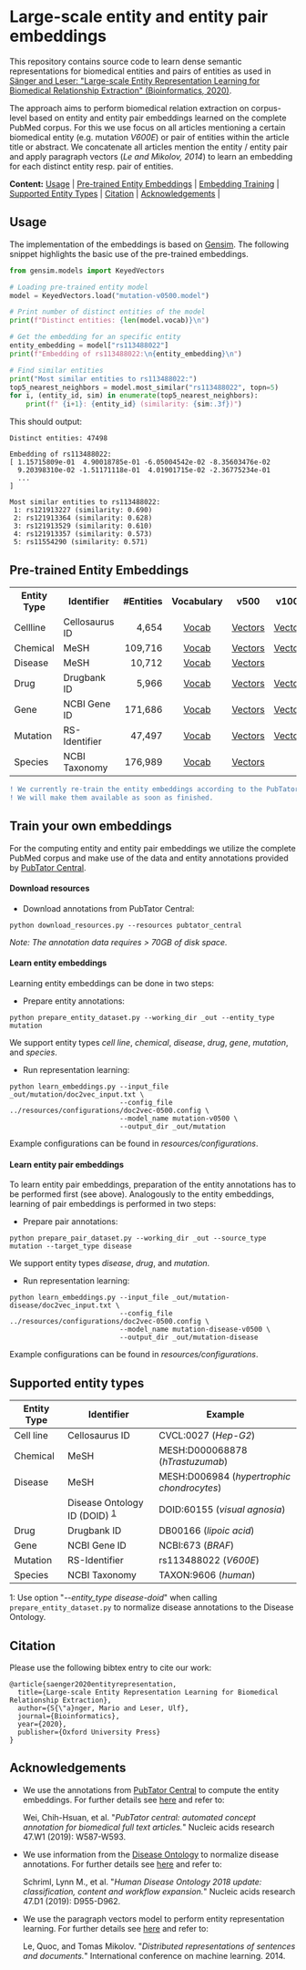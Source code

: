 # Large-scale entity and entity pair embeddings
This repository contains source code to learn dense semantic representations for biomedical 
entities and pairs of entities as used in [Sänger and Leser: "Large-scale Entity Representation 
Learning for Biomedical Relationship Extraction" (Bioinformatics, 2020)](https://doi.org/10.1093/bioinformatics/btaa674). 

The approach aims to perform biomedical relation extraction on corpus-level based on entity and 
entity pair embeddings learned on the complete PubMed corpus. For this we use focus on all articles 
mentioning a certain biomedical entity (e.g. mutation <i>V600E</i>) or pair of entities within the article 
title or abstract. We concatenate all articles mention the entity / entity pair and apply paragraph vectors
(<i>Le and Mikolov, 2014</i>) to learn an embedding for each distinct entity resp. pair of entities.

__Content:__ [Usage](#usage) | [Pre-trained Entity Embeddings](#pre-trained-entity-embeddings) | [Embedding Training](#train-your-own-embeddings) | [Supported Entity Types](#supported-entity-types) | [Citation](#citation) | [Acknowledgements](#acknowledgements) |

## Usage
The implementation of the embeddings is based on [Gensim](https://radimrehurek.com/gensim/). The following snippet highlights the basic use
of the pre-trained embeddings.   
```python
from gensim.models import KeyedVectors

# Loading pre-trained entity model
model = KeyedVectors.load("mutation-v0500.model")

# Print number of distinct entities of the model
print(f"Distinct entities: {len(model.vocab)}\n")

# Get the embedding for an specific entity
entity_embedding = model["rs113488022"]
print(f"Embedding of rs113488022:\n{entity_embedding}\n")

# Find similar entities
print("Most similar entities to rs113488022:")
top5_nearest_neighbors = model.most_similar("rs113488022", topn=5)
for i, (entity_id, sim) in enumerate(top5_nearest_neighbors):
    print(f" {i+1}: {entity_id} (similarity: {sim:.3f})")
```
This should output:
```
Distinct entities: 47498

Embedding of rs113488022:
[ 1.15715809e-01  4.90018785e-01 -6.05004542e-02 -8.35603476e-02
  9.20398310e-02 -1.51171118e-01  4.01901715e-02 -2.36775234e-01
  ...
]

Most similar entities to rs113488022:
 1: rs121913227 (similarity: 0.690)
 2: rs121913364 (similarity: 0.628)
 3: rs121913529 (similarity: 0.610)
 4: rs121913357 (similarity: 0.573)
 5: rs11554290 (similarity: 0.571)
```

## Pre-trained Entity Embeddings
<table>
    <tr>
        <th>Entity Type</th>
        <th>Identifier</th>
        <th style="text-align: right">#Entities</th>
        <th style="text-align: center">Vocabulary</th>
        <th>v500</th>
        <th>v1000</th>
        <th>v1500</th>
        <th>v2000</th>
    </tr>
    <tr>
        <td>Cellline</td>
        <td>Cellosaurus ID</td>
        <td style="text-align: right">4,654</td>
        <td style="text-align: center"><a href="https://www2.informatik.hu-berlin.de/~saengema/bio-entity-embeddings/v1/cellline/cellline-v0500.vocab">Vocab</a></td>
        <td style="text-align: center"><a href="https://www2.informatik.hu-berlin.de/~saengema/bio-entity-embeddings/v1/cellline/cellline-v0500.model" download target="_blank">Vectors</a></td>
        <td style="text-align: center"><a href="https://www2.informatik.hu-berlin.de/~saengema/bio-entity-embeddings/v1/cellline/cellline-v1000.model" download target="_blank">Vectors</a></td>
        <td style="text-align: center"><a href="https://www2.informatik.hu-berlin.de/~saengema/bio-entity-embeddings/v1/cellline/cellline-v1500.model" download target="_blank">Vectors</a></td>
        <td style="text-align: center"><a href="https://www2.informatik.hu-berlin.de/~saengema/bio-entity-embeddings/v1/cellline/cellline-v2000.model" download target="_blank">Vectors</a></td>
    </tr>
    <tr>
        <td>Chemical</td>
        <td>MeSH</td>
        <td style="text-align: right">109,716</td>
        <td style="text-align: center"><a href="https://www2.informatik.hu-berlin.de/~saengema/bio-entity-embeddings/v1/chemical/chemical-v0500.vocab">Vocab</a></td>
        <td style="text-align: center"><a href="https://www2.informatik.hu-berlin.de/~saengema/bio-entity-embeddings/v1/chemical/chemical-v0500.model" download target="_blank">Vectors</a></td>
        <td style="text-align: center"><a href="https://www2.informatik.hu-berlin.de/~saengema/bio-entity-embeddings/v1/chemical/chemical-v1000.model" download target="_blank">Vectors</a></td>
        <td style="text-align: center"><a href="https://www2.informatik.hu-berlin.de/~saengema/bio-entity-embeddings/v1/chemical/chemical-v1500.model" download target="_blank">Vectors</a></td>
        <td style="text-align: center"><a href="https://www2.informatik.hu-berlin.de/~saengema/bio-entity-embeddings/v1/chemical/chemical-v2000.model" download target="_blank">Vectors</a></td>
    </tr>
    <tr>
        <td>Disease</td>
        <td>MeSH</td>
        <td style="text-align: right">10,712</td>
        <td style="text-align: center"><a href="https://www2.informatik.hu-berlin.de/~saengema/bio-entity-embeddings/v1/disease/disease-v0500.vocab">Vocab</a></td>
        <td style="text-align: center"><a href="https://www2.informatik.hu-berlin.de/~saengema/bio-entity-embeddings/v1/disease/disease-v0500.model" download target="_blank">Vectors</a></td>
        <td style="text-align: center"></td>
        <td style="text-align: center"></td>
        <td style="text-align: center"><a href="https://www2.informatik.hu-berlin.de/~saengema/bio-entity-embeddings/v1/disease/disease-v2000.model" download target="_blank">Vectors</a></td>
    </tr>
    <tr>
        <td>Drug</td>
        <td>Drugbank ID</td>
        <td style="text-align: right">5,966</td>
        <td style="text-align: center"><a href="https://www2.informatik.hu-berlin.de/~saengema/bio-entity-embeddings/v1/drug/drug-v0500.vocab">Vocab</a></td>
        <td style="text-align: center"><a href="https://www2.informatik.hu-berlin.de/~saengema/bio-entity-embeddings/v1/drug/drug-v0500.model" download target="_blank">Vectors</a></td>
        <td style="text-align: center"><a href="https://www2.informatik.hu-berlin.de/~saengema/bio-entity-embeddings/v1/drug/drug-v1000.model" download target="_blank">Vectors</a></td>
        <td style="text-align: center"><a href="https://www2.informatik.hu-berlin.de/~saengema/bio-entity-embeddings/v1/drug/drug-v1500.model" download target="_blank">Vectors</a></td>
        <td style="text-align: center"><a href="https://www2.informatik.hu-berlin.de/~saengema/bio-entity-embeddings/v1/drug/drug-v2000.model" download target="_blank">Vectors</a></td>
    </tr>
    <tr>
        <td>Gene</td>
        <td>NCBI Gene ID</td>
        <td style="text-align: right">171,686</td>
        <td style="text-align: center"><a href="https://www2.informatik.hu-berlin.de/~saengema/bio-entity-embeddings/v1/gene/gene-v0500.vocab">Vocab</a></td>
        <td style="text-align: center"><a href="https://www2.informatik.hu-berlin.de/~saengema/bio-entity-embeddings/v1/gene/gene-v0500.model" download target="_blank">Vectors</a></td>
        <td style="text-align: center"><a href="https://www2.informatik.hu-berlin.de/~saengema/bio-entity-embeddings/v1/gene/gene-v1000.model" download target="_blank">Vectors</a></td>
        <td style="text-align: center"><a href="https://www2.informatik.hu-berlin.de/~saengema/bio-entity-embeddings/v1/gene/gene-v1500.model" download target="_blank">Vectors</a></td>
        <td style="text-align: center"><a href="https://www2.informatik.hu-berlin.de/~saengema/bio-entity-embeddings/v1/gene/gene-v2000.model" download target="_blank">Vectors</a></td>
    </tr>
    <tr>
        <td>Mutation</td>
        <td>RS-Identifier</td>
        <td style="text-align: right">47,497</td>
        <td style="text-align: center"><a href="https://www2.informatik.hu-berlin.de/~saengema/bio-entity-embeddings/v1/mutation/mutation-v0500.vocab">Vocab</a></td>
        <td style="text-align: center"><a href="https://www2.informatik.hu-berlin.de/~saengema/bio-entity-embeddings/v1/mutation/mutation-v0500.model dowload">Vectors</a></td>
        <td style="text-align: center"><a href="https://www2.informatik.hu-berlin.de/~saengema/bio-entity-embeddings/v1/mutation/mutation-v1000.model" download target="_blank">Vectors</a></td>
        <td style="text-align: center"><a href="https://www2.informatik.hu-berlin.de/~saengema/bio-entity-embeddings/v1/mutation/mutation-v1500.model" download target="_blank">Vectors</a></td>
        <td style="text-align: center"><a href="https://www2.informatik.hu-berlin.de/~saengema/bio-entity-embeddings/v1/mutation/mutation-v2000.model" download target="_blank">Vectors</a></td>
    </tr>
    <tr>
        <td>Species</td>
        <td>NCBI Taxonomy</td>
        <td style="text-align: right">176,989</td>
        <td style="text-align: center"><a href="https://www2.informatik.hu-berlin.de/~saengema/bio-entity-embeddings/v1/species/species-v0500.vocab">Vocab</a></td>
        <td style="text-align: center"><a href="https://www2.informatik.hu-berlin.de/~saengema/bio-entity-embeddings/v1/species/species-v0500.model" download target="_blank" download target="_blank">Vectors</a></td>
        <td style="text-align: center"></td>
        <td style="text-align: center"></td>
        <td style="text-align: center"></td>
    </tr>
</table>

```diff
! We currently re-train the entity embeddings according to the PubTator version from July, 2020.
! We will make them available as soon as finished. 
```
 

## Train your own embeddings
For the computing entity and entity pair embeddings we utilize the complete PubMed corpus and make 
use of the data and entity annotations provided by [PubTator Central](https://www.ncbi.nlm.nih.gov/research/pubtator/).

#### Download resources
* Download annotations from PubTator Central:
~~~
python download_resources.py --resources pubtator_central
~~~
<i>Note: The annotation data requires > 70GB of disk space.</i> 

#### Learn entity embeddings
Learning entity embeddings can be done in two steps:
* Prepare entity annotations:
~~~
python prepare_entity_dataset.py --working_dir _out --entity_type mutation
~~~
We support entity types <i>cell line</i>, <i>chemical</i>, <i>disease</i>, <i>drug</i>, 
<i>gene</i>, <i>mutation</i>, and <i>species</i>.

* Run representation learning:
~~~
python learn_embeddings.py --input_file _out/mutation/doc2vec_input.txt \
                           --config_file ../resources/configurations/doc2vec-0500.config \
                           --model_name mutation-v0500 \
                           --output_dir _out/mutation  
~~~
Example configurations can be found in <i>resources/configurations</i>.

#### Learn entity pair embeddings
To learn entity pair embeddings, preparation of the entity annotations has to be performed 
first (see above). Analogously to the entity embeddings, learning of pair embeddings is 
performed in two steps:
* Prepare pair annotations:
~~~
python prepare_pair_dataset.py --working_dir _out --source_type mutation --target_type disease
~~~
We support entity types <i>disease</i>, <i>drug</i>, and <i>mutation</i>.

* Run representation learning:
~~~
python learn_embeddings.py --input_file _out/mutation-disease/doc2vec_input.txt \
                           --config_file ../resources/configurations/doc2vec-0500.config \
                           --model_name mutation-disease-v0500 \
                           --output_dir _out/mutation-disease  
~~~
Example configurations can be found in <i>resources/configurations</i>.

## Supported entity types

| Entity Type  | Identifier  | Example  |
|---|---|---|
| Cell line  | Cellosaurus ID  | CVCL:0027 (<i>Hep-G2</i>)  |
| Chemical  | MeSH  | MESH:D000068878 (<i>hTrastuzumab</i>) |
| Disease  | MeSH  | MESH:D006984 (<i>hypertrophic chondrocytes</i>) |
|          |  Disease Ontology ID (DOID) <sup id="a1">[1](#f1)</sup> | DOID:60155 (<i>visual agnosia</i>)  |
| Drug  | Drugbank ID  | DB00166 (<i>lipoic acid</i>)  |
| Gene  | NCBI Gene ID  | NCBI:673 (<i>BRAF</i>)  |
| Mutation  | RS-Identifier  | rs113488022 (<i>V600E</i>)  | 
| Species  | NCBI Taxonomy  | TAXON:9606 (<i>human</i>)  | 

<a id="f1">1</a>: Use option "<i>--entity_type disease-doid</i>" when calling `prepare_entity_dataset.py` to normalize 
disease annotations to the Disease Ontology.  

## Citation
Please use the following bibtex entry to cite our work:
```
@article{saenger2020entityrepresentation,
  title={Large-scale Entity Representation Learning for Biomedical Relationship Extraction},
  author={S{\"a}nger, Mario and Leser, Ulf},
  journal={Bioinformatics},
  year={2020},
  publisher={Oxford University Press}
}
```

## Acknowledgements
* We use the annotations from <a href="https://www.ncbi.nlm.nih.gov/research/pubtator/" target="_blank">PubTator Central</a> 
to compute the entity embeddings. For further details see [here](https://pubmed.ncbi.nlm.nih.gov/31114887/) and refer to:

  Wei, Chih-Hsuan, et al. "<i>PubTator central: automated concept annotation for biomedical full text articles.</i>" 
  Nucleic acids research 47.W1 (2019): W587-W593.
 
* We use information from the <a href="https://disease-ontology.org/">Disease Ontology</a> to normalize disease annotations. For 
further details see [here](https://pubmed.ncbi.nlm.nih.gov/30407550/) and refer to:

  Schriml, Lynn M., et al. "<i>Human Disease Ontology 2018 update: classification, content and workflow expansion.</i>" 
  Nucleic acids research 47.D1 (2019): D955-D962. 

* We use the paragraph vectors model to perform entity representation learning. 
For further details see [here](https://cs.stanford.edu/~quocle/paragraph_vector.pdf) and refer to:
  
  Le, Quoc, and Tomas Mikolov. "<i>Distributed representations of sentences and documents.</i>" 
  International conference on machine learning. 2014.
 

